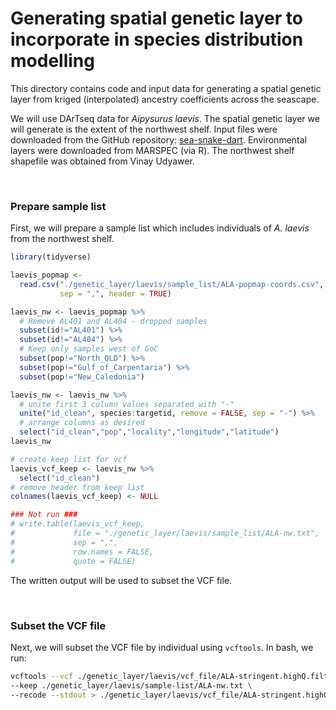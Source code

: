 # Generating spatial genetic layer to incorporate in species distribution modelling

This directory contains code and input data for generating a spatial genetic layer from kriged (interpolated) ancestry coefficients across the seascape.

We will use DArTseq data for <i>Aipysurus laevis</i>. The spatial genetic layer we will generate is the extent of the northwest shelf. Input files were downloaded from the GitHub repository: [sea-snake-dart](https://github.com/a-lud/sea-snake-dart). Environmental layers were downloaded from MARSPEC (via R). The northwest shelf shapefile was obtained from Vinay Udyawer.

<br>

### Prepare sample list
First, we will prepare a sample list which includes individuals of <i>A. laevis</i> from the northwest shelf.

```r
library(tidyverse)

laevis_popmap <- 
  read.csv("./genetic_layer/laevis/sample_list/ALA-popmap-coords.csv",
           sep = ",", header = TRUE)

laevis_nw <- laevis_popmap %>% 
  # Remove AL401 and AL404 - dropped samples
  subset(id!="AL401") %>% 
  subset(id!="AL404") %>% 
  # Keep only samples west of GoC
  subset(pop!="North_QLD") %>% 
  subset(pop!="Gulf_of_Carpentaria") %>% 
  subset(pop!="New_Caledonia")

laevis_nw <- laevis_nw %>%
  # unite first 3 column values separated with "-"
  unite("id_clean", species:targetid, remove = FALSE, sep = "-") %>% 
  # arrange columns as desired
  select("id_clean","pop","locality","longitude","latitude")
laevis_nw

# create keep list for vcf
laevis_vcf_keep <- laevis_nw %>% 
  select("id_clean")
# remove header from keep list
colnames(laevis_vcf_keep) <- NULL

### Not run ###
# write.table(laevis_vcf_keep,
#             file = "./genetic_layer/laevis/sample_list/ALA-nw.txt",
#             sep = ",",
#             row.names = FALSE,
#             quote = FALSE)
```

The written output will be used to subset the VCF file.

<br>

### Subset the VCF file
Next, we will subset the VCF file by individual using `vcftools`. In bash, we run:
```bash
vcftools --vcf ./genetic_layer/laevis/vcf_file/ALA-stringent.highQ.filtered.vcf \
--keep ./genetic_layer/laevis/sample-list/ALA-nw.txt \
--recode --stdout > ./genetic_layer/laevis/vcf_file/ALA-stringent.highQ.filtered.nw.keep.vcf
```
